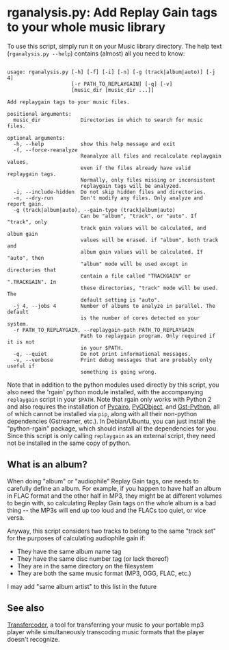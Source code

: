 # rganalysis.py: Add Replay Gain tags to your whole music library

To use this script, simply run it on your Music library directory. The
help text (`rganalysis.py --help`) contains (almost) all you need to
know:

<pre><code>
usage: rganalysis.py [-h] [-f] [-i] [-n] [-g (track|album|auto)] [-j 4]
                     [-r PATH_TO_REPLAYGAIN] [-q] [-v]
                     [music_dir [music_dir ...]]

Add replaygain tags to your music files.

positional arguments:
  music_dir             Directories in which to search for music files.

optional arguments:
  -h, --help            show this help message and exit
  -f, --force-reanalyze
                        Reanalyze all files and recalculate replaygain values,
                        even if the files already have valid replaygain tags.
                        Normally, only files missing or inconsistent
                        replaygain tags will be analyzed.
  -i, --include-hidden  Do not skip hidden files and directories.
  -n, --dry-run         Don't modify any files. Only analyze and report gain.
  -g (track|album|auto), --gain-type (track|album|auto)
                        Can be "album", "track", or "auto". If "track", only
                        track gain values will be calculated, and album gain
                        values will be erased. if "album", both track and
                        album gain values will be calculated. If "auto", then
                        "album" mode will be used except in directories that
                        contain a file called "TRACKGAIN" or ".TRACKGAIN". In
                        these directories, "track" mode will be used. The
                        default setting is "auto".
  -j 4, --jobs 4        Number of albums to analyze in parallel. The default
                        is the number of cores detected on your system.
  -r PATH_TO_REPLAYGAIN, --replaygain-path PATH_TO_REPLAYGAIN
                        Path to replaygain program. Only required if it is not
                        in your $PATH.
  -q, --quiet           Do not print informational messages.
  -v, --verbose         Print debug messages that are probably only useful if
                        something is going wrong.
</pre></code>

Note that in addition to the python modules used directly by this
script, you also need the 'rgain' python module installed, with the
accompanying `replaygain` script in your `$PATH`. Note that rgain only
works with Python 2 and also requires the installation of
[Pycairo](https://cairographics.org/pycairo/),
[PyGObject](https://wiki.gnome.org/action/show/Projects/PyGObject?action=show&redirect=PyGObject),
and
[Gst-Python](https://gstreamer.freedesktop.org/modules/gst-python.html),
all of which cannot be installed via `pip`, along with all their
non-python dependencies (Gstreamer, etc.). In Debian/Ubuntu, you can
just install the "python-rgain" package, which should install all the
dependencies for you. Since this script is only calling `replaygain`
as an external script, they need not be installed in the same copy of
python.

## What is an album?

When doing "album" or "audiophile" Replay Gain tags, one needs to
carefully define an album. For example, if you happen to have half an
album in FLAC format and the other half in MP3, they might be at
different volumes to begin with, so calculating Replay Gain tags on
the whole album is a bad thing -- the MP3s will end up too loud and
the FLACs too quiet, or vice versa.

Anyway, this script considers two tracks to belong to the same "track
set" for the purposes of calculating audiophile gain if:

* They have the same album name tag
* They have the same disc number tag (or lack thereof)
* They are in the same directory on the filesystem
* They are both the same music format (MP3, OGG, FLAC, etc.)

I may add "same album artist" to this list in the future

## See also

[Transfercoder](https://github.com/DarwinAwardWinner/transfercoder), a
tool for transferring your music to your portable mp3 player while
simultaneously transcoding music formats that the player doesn't
recognize.
